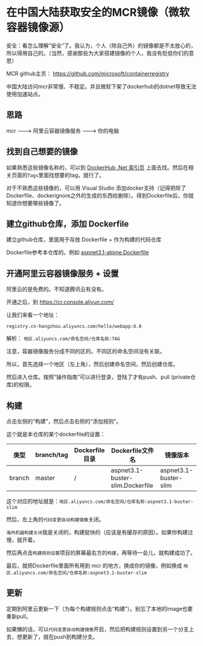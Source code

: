 # 在中国大陆获取安全的MCR镜像（微软容器镜像源）

安全：看怎么理解“安全”了。我认为，个人（除自己外）的镜像都是不太放心的，所以得用自己的。（当然，感谢那些为大家搭建镜像的个人，我没有贬低你们的意思）

MCR github主页： https://github.com/microsoft/containerregistry

中国大陆访问mcr非常慢、不稳定。并且微软下架了dockerhub的dotnet导致无法使用加速站点。



## 思路
mcr ---> 阿里云容器镜像服务 ---> 你的电脑


## 找到自己想要的镜像
如果熟悉这些镜像名称的，可以到 [DockerHub .Net 索引页](https://hub.docker.com/_/microsoft-dotnet-core) 上面去找。然后在相关页面的`Tags`里面找想要的tag，就行了。

对于不熟悉这些镜像的，可以用 Visual Studio 添加docker支持（记得把除了Dockerfile、dockerignore之外的生成的东西给删除）。得到Dockerfile后，你就知道你想要哪些镜像了。

## 建立github仓库，添加 Dockerfile
建立github仓库，里面用于存放 Dockerfile + 作为构建的代码仓库

Dockerfile参考本仓库的。例如 [aspnet3.1-alpine.Dockerfile](aspnet3.1-alpine.Dockerfile)

## 开通阿里云容器镜像服务 + 设置
阿里云的是免费的。不知道腾讯云有没有。

开通之后，到 https://cr.console.aliyun.com/

让我们来看一个地址：

`registry.cn-hangzhou.aliyuncs.com/hello/webapp:6.0`

解析： `地区.aliyuncs.com/命名空间/仓库名称:TAG`

注意，容器镜像服务分成不同的区的。不同区的命名空间没有关联。

所以，首先选择一个地区（左上角），然后创建命名空间，然后创建仓库。

然后进入仓库。按照“操作指南”可以进行登录，登陆了才有push、pull (private仓库)的权限。

## 构建
点击左侧的“构建”，然后点击右侧的“添加规则”。

这个就是本仓库的某个dockerfile的设置： 

| 类型   | branch/tag | Dockerfile目录 | Dockerfile文件名                 | 镜像版本              |
|--------|------------|----------------|----------------------------------|-----------------------|
| branch | master     | /              | aspnet3.1-buster-slim.Dockerfile | aspnet3.1-buster-slim |

这个对应的地址就是：`地区.aliyuncs.com/命名空间/仓库名称:aspnet3.1-buster-slim`

然后，左上角的`代码变更自动构建镜像`关闭。

`海外机器构建关闭`我是关闭的，构建挺快的（应该是有缓存的原因）。如果你构建过慢，就开着。

然后再点击`构建规则设置`项目的屏幕最右方的`构建`，再等待一会儿，就构建成功了。

最后，就把Dockerfile里面所有用到 mcr 的地方，换成你的镜像，例如换成 `地区.aliyuncs.com/命名空间/仓库名称:aspnet3.1-buster-slim`

## 更新
定期到阿里云更新一下（为每个构建规则点击“构建”）。别忘了本地的image也要重新pull。

如果懒的话，可以`代码变更自动构建镜像`开启，然后把构建规则设置到另一个分支上去，想更新了，就在push到构建分支。